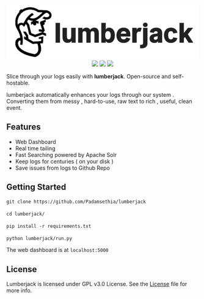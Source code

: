 <p align="center">
<img src="./assets/lumber.png"/>
<br>
<img src="https://img.shields.io/badge/License-GPL%20v3-blue.svg"/>
<img src="https://img.shields.io/david/expressjs/express.svg" />
<img src="https://img.shields.io/badge/Python-2.7-green.svg" />
 
 </p>


Slice through your logs easily with **lumberjack**. Open-source and self-hostable.

lumberjack automatically enhances your logs through our system . Converting them from messy , hard-to-use, raw text to rich , useful, clean event.


## Features
 - Web Dashboard
 - Real time tailing
 - Fast Searching powered by Apache Solr
 - Keep logs for centuries ( on your disk )
 - Save issues from logs to Github Repo

## Getting Started

```
git clone https://github.com/Padamsethia/lumberjack

cd lumberjack/

pip install -r requirements.txt

python lumberjack/run.py

```

The web dashboard is at `localhost:5000`

## License

Lumberjack is licensed under GPL v3.0 License. See the [License](/LICENSE) file for more info.
